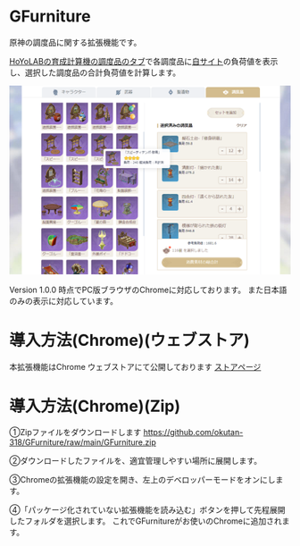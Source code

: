 # GFurniture
原神の調度品に関する拡張機能です。

[HoYoLABの育成計算機の調度品のタブ](https://act.hoyolab.com/ys/event/calculator-sea/index.html?type=4#/)で各調度品に[自サイト](https://genshinguide-318.web.app/)の負荷値を表示し、選択した調度品の合計負荷値を計算します。

![preview_n1](https://github.com/okutan-318/GFurniture/blob/main/preview_n1.png)

Version 1.0.0 時点でPC版ブラウザのChromeに対応しております。 また日本語のみの表示に対応しています。

# 導入方法(Chrome)(ウェブストア)
本拡張機能はChrome ウェブストアにて公開しております
[ストアページ](https://chrome.google.com/webstore/detail/mjajaldemipmgncdjmijdohbnaelfiif)
 
# 導入方法(Chrome)(Zip)
①Zipファイルをダウンロードします https://github.com/okutan-318/GFurniture/raw/main/GFurniture.zip

②ダウンロードしたファイルを、適宜管理しやすい場所に展開します。

③Chromeの拡張機能の設定を開き、左上のデベロッパーモードをオンにします。

④「パッケージ化されていない拡張機能を読み込む」ボタンを押して先程展開したフォルダを選択します。 これでGFurnitureがお使いのChromeに追加されます。
